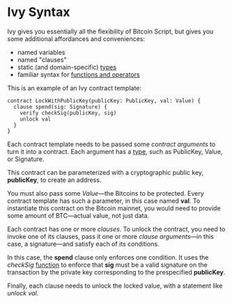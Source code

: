 # Ivy Syntax

Ivy gives you essentially all the flexibility of Bitcoin Script, but gives you some additional affordances and conveniences:

  * named variables
  * named "clauses"
  * static (and domain-specific) [types](/language/Types.md)
  * familiar syntax for [functions and operators](/language/Functions.md)

This is an example of an Ivy contract template:

```
contract LockWithPublicKey(publicKey: PublicKey, val: Value) {
  clause spend(sig: Signature) {
    verify checkSig(publicKey, sig)
    unlock val
  }
}
```

Each contract template needs to be passed some *contract arguments* to turn it into a contract. Each argument has a [type](/language/Types.md), such as PublicKey, Value, or Signature. 

This contract can be parameterized with a cryptographic public key, **publicKey**, to create an address.

You must also pass some *Value*—the Bitcoins to be protected. Every contract template has such a parameter, in this case named **val**. To instantiate this contract on the Bitcoin mainnet, you would need to provide some amount of BTC—actual value, not just data.

Each contract has one or more *clauses*. To unlock the contract, you need to invoke one of its clauses, pass it one or more *clause arguments*—in this case, a signature—and satisfy each of its conditions.

In this case, the **spend** clause only enforces one condition. It uses the *checkSig* [function](/language/Functions.md) to enforce that **sig** must be a valid signature on the transaction by the private key corresponding to the prespecified **publicKey**.

Finally, each clause needs to unlock the locked value, with a statement like *unlock val*.